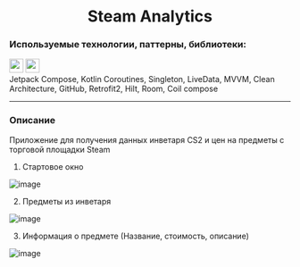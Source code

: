 <h1 align="center">Steam Analytics</h1>
<div>
  <h3>Используемые технологии, паттерны, библиотеки:</h3>
  <img src="https://img.shields.io/badge/kotlin-%237F52FF.svg?style=for-the-badge&logo=kotlin&logoColor=white" height="25"/>
  <img src="https://github.com/Dmitry3755/SteamAnalytics/assets/96525915/6fda6f1e-35ae-4efc-84d8-dfd097129698" height="25"/>
  <div>
Jetpack Compose, Kotlin Coroutines, Singleton, LiveData, MVVM, Clean Architecture, GitHub, Retrofit2, Hilt, Room, Coil compose
  </div>
</div>
<hr />
<h3>Описание</h3>
<div>
  Приложение для получения данных инветаря CS2  и цен на предметы с торговой площадки Steam
</div>

1. Стартовое окно
   
![image](https://github.com/Dmitry3755/SteamAnalytics/assets/96525915/7e0980ec-0ccd-492c-8952-84704245c7a4)

2. Предметы из инветаря
   
![image](https://github.com/Dmitry3755/SteamAnalytics/assets/96525915/a4b1d4d6-40b6-43f9-8897-875564835000)

3. Информация о предмете (Название, стоимость, описание)
   
![image](https://github.com/Dmitry3755/SteamAnalytics/assets/96525915/977fa7c6-add2-453e-8b9f-d045c3481969)

